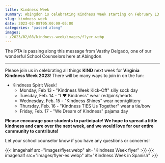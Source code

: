 ```yaml
---
title: Kindness Week
summary: Abingdon is celebrating Kindness Week starting on February 13.
slug: kindness week
date: 2023-02-08T05:00:00-05:00
categories: "passed along"
images: 
- /2023/02/08/kindness-week/images/flyer.webp
---
```


The PTA is passing along this message from Vasthy Delgado, one of our wonderful School Counselors here at Abingdon.

---

Please join us in celebrating all things **KIND** next week for **Virginia Kindness Week 2023**! There will be many ways to join in on the fun:

- Kindness Spirit Week!
    - Monday, Feb 13 - "Kindness Week Kick-Off" silly sock day
    - Tuesday, Feb. 14 - "I ❤️ Kindness" wear red/pink/hearts
    - Wednesday, Feb. 15 - "Kindness Shines" wear neon/glittery
    - Thursday, Feb. 16 - "Kindness TIES Us Together" wear a tie/bow
    - Friday, Feb. 17 - "We Dream of Kindness" pajama day

**Please encourage your students to participate! We hope to spread a little kindness and care over the next week, and we would love for our entire community to contribute!**

Let your school counselor know if you have any questions or concerns!

{{< imagehalf src="images/flyer.webp" alt="Kindness Week flyer" >}}
{{< imagehalf src="images/flyer-es.webp" alt="Kindness Week in Spanish" >}}